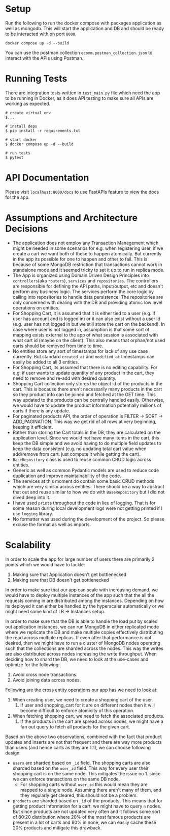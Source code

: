 # Setup

Run the following to run the docker compose with packages application as well as mongodb.
This will start the application and DB and should be ready to be interacted with
on port `8000`.
```commandline
docker compose up -d --build
```

You can use the postman collection `ecomm.postman_collection.json` to interact with the APIs
using Postman.

# Running Tests

There are integration tests written in `test_main.py` file which need the 
app to be running in Docker, as it does API testing to make sure all
APIs are working as expected.

```
# create virtual env
$...

# install deps
$ pip install -r requirements.txt

# start docker
$ docker compose up -d --build

# run tests
$ pytest
```

# API Documentation

Please visit `localhost:8000/docs` to use FastAPIs feature to view the docs for the app.

# Assumptions and Architecture Decisions

- The application does not employ any Transaction Management which might be needed in some scenarios
for e.g. when registering user, if we create a cart we want both of these 
to happen atomically. But currently in the app its possible for one to happen and other to fail. This is because
of some MongoDB restriction that transactions cannot work in standalone mode and it seemed tricky to set it up
to run in replica mode.
- The App is organized using Domain Driven Design Principles into `controllers`(aka `routers`), `services` and `repositories`.
The controllers are responsible for defining the API paths, input/output, etc and doesn't perform any business logic. 
The services perform the core logic by calling into repositories to handle data persistence. The repositories are only 
concerned with dealing with the DB and providing atomic low level operations on entities.
- For Shopping Cart, it is assumed that it is either tied to a user (e.g. if user has account and is logged in)
or it can also exist without a user id (e.g. user has not logged in but we still store the cart
on the backend). In case where user is not logged in, assumption is that some sort of mapping exists external
to the app of what session is associated with what cart id (maybe on the client). This
also means that orphan/not used carts should be removed from time to time.
- No entities store any sort of timestamps for lack of any use case currently. But standard `created_at` 
and `modified_at` timestamps can easily be added to all 3 entities.
- For Shopping Cart, its assumed that there is no editing capability. For e.g. if user wants to update quantity
of any product in the cart, they need to remove and re-add with desired quantity.
- Shopping Cart collection only stores the object id of the products in the cart. This is because there aren't necessarily many products in
the cart so they product info can be joined and fetched at the GET time. This way updated to the products can be 
centrally handled easily. Otherwise, we would have to update the product information potentially millions of carts if there is any
update.
- For paginated products API, the order of operation is FILTER -> SORT -> ADD_PAGINATION. This way we get rid of all rows at very 
beginning, keeping it efficient.
- Rather than storing the Cart totals in the DB, they are calculated on the application level.
Since we would not have many items in the cart, this keep the DB simple and we avoid having to do multiple field updates 
to keep the data consistent (e.g. no updating total cart value when add/remove from cart. just compute it while getting
the cart).
- `BaseRepository` class is used to reuse common CRUD logic across entities.
- Generic as well as common Pydantic models are used to reduce code duplication and improve maintainability
of the code.
- The services at this moment do contain some basic CRUD methods which are very similar across entities. There should be a
way to abstract that out and reuse similar to how we do with `BaseRepository` but I did not dived deep into it.
- I have used `print`s throughout the code in lieu of logging. That is for some reason during local development 
logs were not getting printed if I use `logging` library.
- No formatter was used during the development of the project. So please excuse the format as well as imports.

# Scalability

In order to scale the app for large number of users there are primarily 2 points which we would have to tackle:

1. Making sure that Application doesn't get bottlenecked
2. Making sure that DB doesn't get bottlenecked

In order to make sure that our app can scale with increasing demand, we would have to deploy multiple instances of the app such
that the all the requests coming in are distributed among the instances. Depending on how its deployed it can either be handled
by the hyperscaler automatically or we might need some kind of LB -> Instances setup.

In order to make sure that the DB is able to handle the load put by scaled out application instances, we can run MongoDB 
in either replicated mode where we replicate the DB and make multiple copies effectively distributing the read across multiple 
replicas. If even after that performance is not desired, then we might have to run a cluster of MongoDB nodes operating such that
the collections are sharded across the nodes. This way the writes are also distributed across nodes increasing the write
throughput. When deciding how to shard the DB, we need to look at the use-cases and optimize for the following:

1. Avoid cross node transactions.
2. Avoid joining data across nodes.

Following are the cross entity operations our app has we need to look at:

1. When creating user, we need to create a shopping cart of the user.
   1. If user and shopping_cart for it are on different nodes then it will become difficult to enforce 
       atomicity of this operation. 
2. When fetching shopping cart, we need to fetch the associated products.
   1. If the products in the cart are spread across nodes, we might have a fan out query to 
         fetch all products for the given cart.

Based on the above two observations, combined with the fact that product updates and inserts are not that frequent and 
there are way more products than users (and hence carts as they are 1:1), we can choose following design:

- `users` are sharded based on `_id` field. The shopping carts are also sharded based on the `user_id` field. This way
for every user their shopping cart is on the same node. This mitigates the issue no 1. since we can enforce transactions 
on the same DB node.
  - For shopping carts without `user_id` this would mean they are mapped to a single node. Assuming there aren't many of them,
    and they regularly get cleared, this should not be a problem.
- `products` are sharded based on `_id` of the products. This means that for getting product information for a cart, we might have
to query `n` nodes. But since products are not updated very often and it follows some sort of 80:20 distribution where 20% of the most famous products
are present in a lot of carts and 80% in none, we can easily cache these 20% products and mitigate this drawback.
